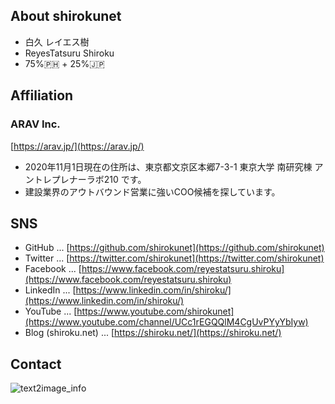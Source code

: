 ## About shirokunet
- 白久 レイエス樹
- ReyesTatsuru Shiroku
- 75%🇵🇭 + 25%🇯🇵

## Affiliation

### ARAV Inc. 
[https://arav.jp/](https://arav.jp/)

- 2020年11月1日現在の住所は、東京都文京区本郷7-3-1 東京大学 南研究棟 アントレプレナーラボ210 です。
- 建設業界のアウトバウンド営業に強いCOO候補を探しています。

## SNS

- GitHub ... [https://github.com/shirokunet](https://github.com/shirokunet)
- Twitter ... [https://twitter.com/shirokunet](https://twitter.com/shirokunet)
- Facebook ... [https://www.facebook.com/reyestatsuru.shiroku](https://www.facebook.com/reyestatsuru.shiroku)
- LinkedIn ... [https://www.linkedin.com/in/shiroku/](https://www.linkedin.com/in/shiroku/)
- YouTube ... [https://www.youtube.com/shirokunet](https://www.youtube.com/channel/UCc1rEGQQlM4CgUvPYyYbIyw)
- Blog (shiroku.net) ... [https://shiroku.net/](https://shiroku.net/)

## Contact

![text2image_info](https://user-images.githubusercontent.com/36523448/78219293-2fc05000-74fa-11ea-916c-9e7fe8a174d7.png)
